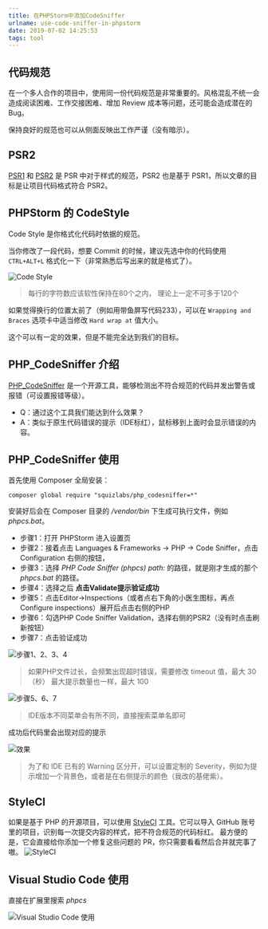 ```yaml
---
title: 在PHPStorm中添加CodeSniffer
urlname: use-code-sniffer-in-phpstorm
date: 2019-07-02 14:25:53
tags: tool
---
```


## 代码规范

在一个多人合作的项目中，使用同一份代码规范是非常重要的。风格混乱不统一会造成阅读困难、工作交接困难、增加 Review 成本等问题，还可能会造成潜在的 Bug。

保持良好的规范也可以从侧面反映出工作严谨（没有暗示）。

## PSR2

[PSR1](https://github.com/PizzaLiu/PHP-FIG/blob/master/PSR-1-basic-coding-standard-cn.md) 和 [PSR2](https://github.com/PizzaLiu/PHP-FIG/blob/master/PSR-2-coding-style-guide-cn.md) 是 PSR 中对于样式的规范，PSR2 也是基于 PSR1，所以文章的目标是让项目代码格式符合 PSR2。

## PHPStorm 的 CodeStyle

Code Style 是你格式化代码时依据的规范。

当你修改了一段代码，想要 Commit 的时候，建议先选中你的代码使用 `CTRL+ALT+L` 格式化一下（非常熟悉后写出来的就是格式了）。
<!-- more -->

![Code Style](/images/phpstorm-psr2.png)

> 每行的字符数应该软性保持在80个之内， 理论上一定不可多于120个

如果觉得换行的位置太前了（例如用带鱼屏写代码233），可以在 `Wrapping and Braces` 选项卡中适当修改 `Hard wrap at` 值大小。

这个可以有一定的效果，但是不能完全达到我们的目标。

## PHP_CodeSniffer 介绍

[PHP_CodeSniffer](https://pear.php.net/package/PHP_CodeSniffer/) 是一个开源工具，能够检测出不符合规范的代码并发出警告或报错（可设置报错等级）。

- Q：通过这个工具我们能达到什么效果？
- A：类似于原生代码错误的提示（IDE标红），鼠标移到上面时会显示错误的内容。

## PHP_CodeSniffer 使用

首先使用 Composer 全局安装：

```composer
composer global require "squizlabs/php_codesniffer=*"
```

安装好后会在 Composer 目录的 */vendor/bin* 下生成可执行文件，例如 *phpcs.bat*。

- 步骤1：打开 PHPStorm 进入设置页
- 步骤2：接着点击 Languages & Frameworks -> PHP -> Code Sniffer，点击 Configuration 右侧的按钮，
- 步骤3：选择 *PHP Code Sniffer (phpcs) path:* 的路径，就是刚才生成的那个 *phpcs.bat* 的路径。
- 步骤4：选择之后 **点击Validate提示验证成功**
- 步骤5：点击Editor->Inspections（或者点右下角的小医生图标，再点 Configure inspections）展开后点击右侧的PHP
- 步骤6：勾选PHP Code Sniffer Validation，选择右侧的PSR2（没有时点击刷新按钮）
- 步骤7：点击验证成功

![步骤1、2、3、4](/images/phpcs1.png)

> 如果PHP文件过长，会频繁出现超时错误，需要修改 timeout 值，最大 30（秒）
> 最大提示数量也一样，最大 100

![步骤5、6、7](/images/phpcs2.png)

> IDE版本不同菜单会有所不同，直接搜索菜单名即可

成功后代码里会出现对应的提示

![效果](/images/phpcs3.png)

> 为了和 IDE 已有的 Warning 区分开，可以设置定制的 Severity，例如为提示增加一个背景色，或者是在右侧提示的颜色（我改的基佬紫）。

## StyleCI

如果是基于 PHP 的开源项目，可以使用 [StyleCI](https://github.styleci.io) 工具。它可以导入 GitHub 账号里的项目，识别每一次提交内容的样式，把不符合规范的代码标红。
最方便的是，它会直接给你添加一个修复这些问题的 PR，你只需要看看然后合并就完事了嗷。
![StyleCI](/images/styleci.png)

## Visual Studio Code 使用

直接在扩展里搜索 *phpcs*

![Visual Studio Code 使用](/images/phpcs-vsc.png)
